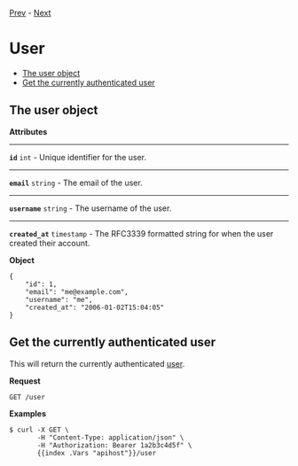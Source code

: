 [Prev](/api/objects) - [Next](/api/variables)

# User

* [The user object](#the-user-object)
* [Get the currently authenticated user](#get-the-currently-authenticated-user)

## The user object

<div class="api-section">
<div class="api-doc">

**Attributes**

---

**`id`** `int` - Unique identifier for the user.

---

**`email`** `string` - The email of the user.

---

**`username`** `string` - The username of the user.

---

**`created_at`** `timestamp` - The RFC3339 formatted string for when the user
created their account.

</div>
<div class="api-example">

**Object**

    {
        "id": 1,
        "email": "me@example.com",
        "username": "me",
        "created_at": "2006-01-02T15:04:05"
    }

</div>
</div>

## Get the currently authenticated user

<div class="api-section">
<div class="api-doc">

This will return the currently authenticated [user](/api/user#the-user-object).

</div>
<div class="api-example">

**Request**

    GET /user

**Examples**

    $ curl -X GET \
           -H "Content-Type: application/json" \
           -H "Authorization: Bearer 1a2b3c4d5f" \
           {{index .Vars "apihost"}}/user

</div>
